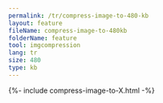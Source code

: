 ```yaml
---
permalink: /tr/compress-image-to-480-kb
layout: feature
fileName: compress-image-to-480kb
folderName: feature
tool: imgcompression
lang: tr
size: 480
type: kb
---
```


{%- include compress-image-to-X.html -%}
